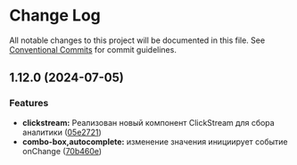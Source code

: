 # Change Log

All notable changes to this project will be documented in this file.
See [Conventional Commits](https://conventionalcommits.org) for commit guidelines.

## 1.12.0 (2024-07-05)


### Features

* **clickstream:** Реализован новый компонент ClickStream для сбора аналитики ([05e2721](#))
* **combo-box,autocomplete:** изменение значения инициирует событие onChange ([70b460e](#))
